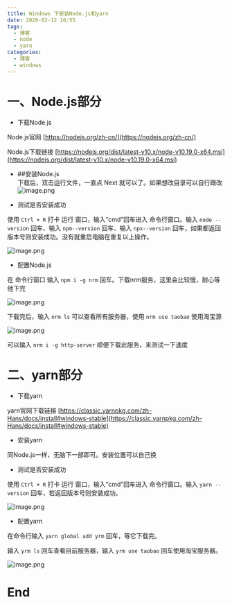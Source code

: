 ```yaml
---
title: Windows 下安装Node.js和yarn
date: 2020-02-12 16:55
tags:
  - 博客
  - node
  - yarn
categories:
  - 博客
  - windows
---
```


# 一、Node.js部分


+ 下载Node.js



Node.js官网 [https://nodejs.org/zh-cn/](https://nodejs.org/zh-cn/)

Node.js下载链接 [https://nodejs.org/dist/latest-v10.x/node-v10.19.0-x64.msi](https://nodejs.org/dist/latest-v10.x/node-v10.19.0-x64.msi)



+ ##安装Node.js  
下载后，双击运行文件，一直点 Next 就可以了。如果想改目录可以自行跟改  
![image.png](http://obsidian.easyhappy.top/avan/202506291725117.png)

+ 测试是否安装成功



使用 `Ctrl + R` 打卡 运行 窗口，输入“cmd”回车进入 命令行窗口。输入 `node --version` 回车、输入 `npm--version` 回车、输入 `npx--version` 回车，如果都返回版本号则安装成功。没有就重启电脑在重复以上操作。

![image.png](http://obsidian.easyhappy.top/avan/202506291725377.png)




+ 配置Node.js



在 命令行窗口 输入 `npm i -g nrm` 回车。下载nrm服务，这里会比较慢，耐心等他下完

![image.png](http://obsidian.easyhappy.top/avan/202506291725017.png)




下载完后，输入 `nrm ls` 可以查看所有服务器，使用 `nrm use taobao` 使用淘宝源

![image.png](http://obsidian.easyhappy.top/avan/202506291725445.png)




可以输入 `nrm i -g http-server` 顺便下载此服务，来测试一下速度



# 二、yarn部分


+ 下载yarn



yarn官网下载链接 [https://classic.yarnpkg.com/zh-Hans/docs/install#windows-stable](https://classic.yarnpkg.com/zh-Hans/docs/install#windows-stable)



+ 安装yarn



同Node.js一样，无脑下一部即可。安装位置可以自己换



+ 测试是否安装成功



使用 `Ctrl + R` 打卡 运行 窗口，输入“cmd”回车进入 命令行窗口。输入 `yarn --version` 回车，若返回版本号则安装成功。

![image.png](http://obsidian.easyhappy.top/avan/202506291726440.png)




+ 配置yarn



在命令行输入 `yarn global add yrm` 回车，等它下载完。

输入 `yrm ls` 回车查看目前服务器，输入 `yrm use taobao` 回车使用淘宝服务器。

![image.png](http://obsidian.easyhappy.top/avan/202506291726855.png)




# End

